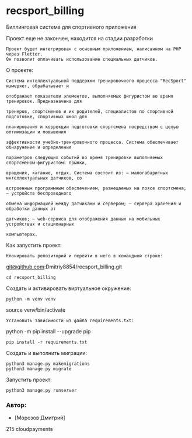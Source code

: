 # recsport_billing
Биллинговая система для  спортивного приложения

Проект еще не закончен, находится на стадии разработки

```
Проект будет интегрирован с основным приложением, написанном на PHP через Fletter.
Он позволит оплачивать использование специальных датчиков.

```
О проекте:

```
Система интеллектуальной поддержки тренировочного процесса "RecSport" измеряет, обрабатывает и

отображает показатели элементов, выполняемых фигуристом во время тренировок. Предназначена для

тренеров, спортсменов и их родителей, специалистов по спортивной подготовке, спортивных школ для

планирования и коррекции подготовки спортсмена посредством с целью оптимизации и повышения 

эффективности учебно-тренировочного процесса. Система обеспечивает обнаружение и определение 

параметров следующих событий во время тренировки выполняемых спортсменом-фигуристом: прыжки,

вращения, катание, отдых. Система состоит из: – малогабаритных интеллектуальных датчиков, со 

встроенным программным обеспечением, размещаемых на поясе спортсмена; – устройств беспроводного 

обмена информацией между датчиками и сервером; – сервера хранения и обработки данных от 

датчиков; – web-сервиса для отображения данных на мобильных устройствах и стационарных 

компьютерах.

```
Как запустить проект:

```
Клонировать репозиторий и перейти в него в командной строке:

```
git@github.com:Dmitriy8854/recsport_billing.git
```
cd recsport_billing

```
Cоздать и активировать виртуальное окружение:

```
python -m venv venv
```
source venv/bin/activate

```
Установить зависимости из файла requirements.txt:

```
python -m pip install --upgrade pip
```
pip install -r requirements.txt

```
Создать и выполнить миграции:

```
python3 manage.py makemigrations
python3 manage.py migrate

```
Запустить проект:

```
python3 manage.py runserver

```
### **Автор:**
- [Морозов Дмитрий]

215
cloudpayments  